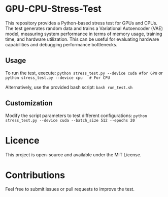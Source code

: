 # GPU-CPU-Stress-Test

This repository provides a Python-based stress test for GPUs and CPUs. 
The test generates random data and trains a Variational Autoencoder (VAE) model, measuring system performance in terms of memory usage, training time, and hardware utilization. 
This can be useful for evaluating hardware capabilities and debugging performance bottlenecks.

## Usage
To run the test, execute:
`python stress_test.py --device cuda #for GPU`
or 
`python stress_test.py --device cpu   # For CPU`

Alternatively, use the provided bash script:
`bash run_test.sh`

## Customization
Modify the script parameters to test different configurations:
`python stress_test.py --device cuda --batch_size 512 --epochs 20`

# Licence
This project is open-source and available under the MIT License.

# Contributions
Feel free to submit issues or pull requests to improve the test.
